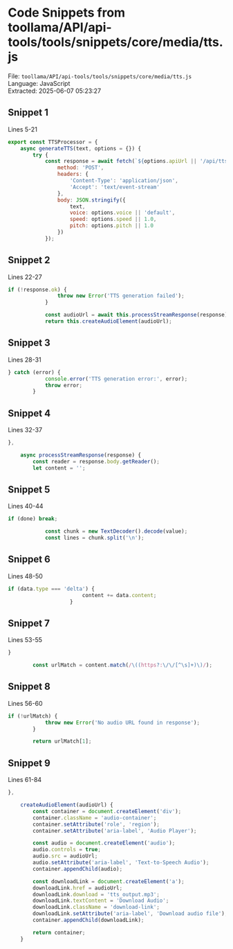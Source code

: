 # Code Snippets from toollama/API/api-tools/tools/snippets/core/media/tts.js

File: `toollama/API/api-tools/tools/snippets/core/media/tts.js`  
Language: JavaScript  
Extracted: 2025-06-07 05:23:27  

## Snippet 1
Lines 5-21

```JavaScript
export const TTSProcessor = {
    async generateTTS(text, options = {}) {
        try {
            const response = await fetch(`${options.apiUrl || '/api/tts'}`, {
                method: 'POST',
                headers: {
                    'Content-Type': 'application/json',
                    'Accept': 'text/event-stream'
                },
                body: JSON.stringify({
                    text,
                    voice: options.voice || 'default',
                    speed: options.speed || 1.0,
                    pitch: options.pitch || 1.0
                })
            });
```

## Snippet 2
Lines 22-27

```JavaScript
if (!response.ok) {
                throw new Error('TTS generation failed');
            }

            const audioUrl = await this.processStreamResponse(response);
            return this.createAudioElement(audioUrl);
```

## Snippet 3
Lines 28-31

```JavaScript
} catch (error) {
            console.error('TTS generation error:', error);
            throw error;
        }
```

## Snippet 4
Lines 32-37

```JavaScript
},

    async processStreamResponse(response) {
        const reader = response.body.getReader();
        let content = '';
```

## Snippet 5
Lines 40-44

```JavaScript
if (done) break;

            const chunk = new TextDecoder().decode(value);
            const lines = chunk.split('\n');
```

## Snippet 6
Lines 48-50

```JavaScript
if (data.type === 'delta') {
                        content += data.content;
                    }
```

## Snippet 7
Lines 53-55

```JavaScript
}

        const urlMatch = content.match(/\((https?:\/\/[^\s]+)\)/);
```

## Snippet 8
Lines 56-60

```JavaScript
if (!urlMatch) {
            throw new Error('No audio URL found in response');
        }

        return urlMatch[1];
```

## Snippet 9
Lines 61-84

```JavaScript
},

    createAudioElement(audioUrl) {
        const container = document.createElement('div');
        container.className = 'audio-container';
        container.setAttribute('role', 'region');
        container.setAttribute('aria-label', 'Audio Player');

        const audio = document.createElement('audio');
        audio.controls = true;
        audio.src = audioUrl;
        audio.setAttribute('aria-label', 'Text-to-Speech Audio');
        container.appendChild(audio);

        const downloadLink = document.createElement('a');
        downloadLink.href = audioUrl;
        downloadLink.download = 'tts_output.mp3';
        downloadLink.textContent = 'Download Audio';
        downloadLink.className = 'download-link';
        downloadLink.setAttribute('aria-label', 'Download audio file');
        container.appendChild(downloadLink);

        return container;
    }
```

